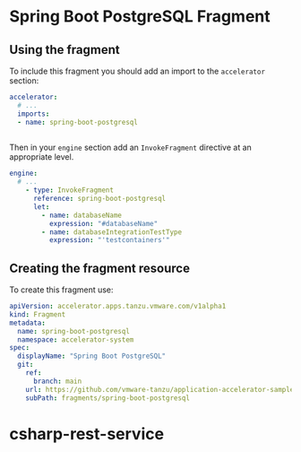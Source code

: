 # Spring Boot PostgreSQL Fragment

## Using the fragment

To include this fragment you should add an import to the `accelerator` section:

```yaml
accelerator:
  # ...
  imports:
  - name: spring-boot-postgresql
    
```

Then in your `engine` section add an `InvokeFragment` directive at an appropriate level.

```yaml
engine:
  # ...
    - type: InvokeFragment
      reference: spring-boot-postgresql
      let:
        - name: databaseName
          expression: "#databaseName"
        - name: databaseIntegrationTestType
          expression: "'testcontainers'"
```

## Creating the fragment resource

To create this fragment use:

```yaml
apiVersion: accelerator.apps.tanzu.vmware.com/v1alpha1
kind: Fragment
metadata:
  name: spring-boot-postgresql
  namespace: accelerator-system
spec:
  displayName: "Spring Boot PostgreSQL"
  git:
    ref:
      branch: main
    url: https://github.com/vmware-tanzu/application-accelerator-samples.git
    subPath: fragments/spring-boot-postgresql
```
# csharp-rest-service
